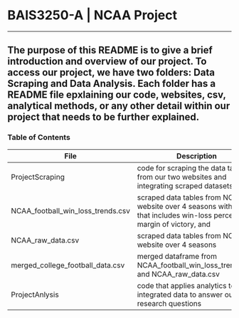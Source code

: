# BAIS3250-A | NCAA Project
---
The purpose of this README is to give a brief introduction and overview of our project.
To access our project, we have two folders: Data Scraping and Data Analysis. Each folder has a README file epxlaining our code, websites, csv, analytical methods, or any other detail within our project that needs to be further explained.
---
### Table of Contents
| File | Description |
| ------ | ------ |
| ProjectScraping | code for scraping the data tables from our two websites and integrating scraped datasets |
| NCAA_football_win_loss_trends.csv | scraped data tables from NCAA website over 4 seasons with data that includes win-loss percentage, margin of victory, and |
| NCAA_raw_data.csv | scraped data tables from NCAA website over 4 seasons |
| merged_college_football_data.csv | merged dataframe from NCAA_football_win_loss_trends.csv and NCAA_raw_data.csv |
| ProjectAnlysis | code that applies analytics to our integrated data to answer our research questions |


